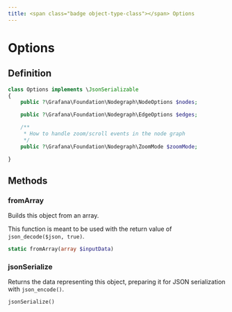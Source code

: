 ```yaml
---
title: <span class="badge object-type-class"></span> Options
---
```

# <span class="badge object-type-class"></span> Options

## Definition

```php
class Options implements \JsonSerializable
{
    public ?\Grafana\Foundation\Nodegraph\NodeOptions $nodes;

    public ?\Grafana\Foundation\Nodegraph\EdgeOptions $edges;

    /**
     * How to handle zoom/scroll events in the node graph
     */
    public ?\Grafana\Foundation\Nodegraph\ZoomMode $zoomMode;

}
```
## Methods

### <span class="badge object-method"></span> fromArray

Builds this object from an array.

This function is meant to be used with the return value of `json_decode($json, true)`.

```php
static fromArray(array $inputData)
```

### <span class="badge object-method"></span> jsonSerialize

Returns the data representing this object, preparing it for JSON serialization with `json_encode()`.

```php
jsonSerialize()
```

